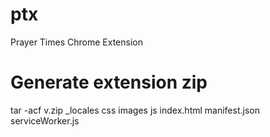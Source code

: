 # ptx
Prayer Times Chrome Extension

# Generate extension zip
tar -acf v.zip _locales css images js index.html manifest.json serviceWorker.js